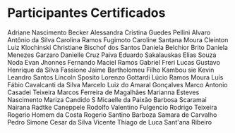 # Participantes Certificados

Adriane Nascimento Becker
Alessandra Cristina Guedes Pellini
Alvaro Antônio da Silva
Carolina Ramos Fugimoto
Caroline Santana Moura
Cleinton Luiz Klochinski
Christiane Bischof dos Santos
Daniela Belchior Brito
Daniela Menezes Garzaro
Danielle Cruz Paiva
Eduardo Sakalauskas
Elias Souza Noda
Evan Jhonnes
Fernando Maciel Ramos
Gabriel Freri Lucas
Gustavo Henrique da Silva Fassione
Jaime Bartholomeu Filho
Kambou sie Kevin
Leandro Santos
Lincoln Sposito
Lorenzo Gottardi
Lúcio Ramos Moura
Luís Fábio Cavalcanti da Silva
Marcelo Luiz do Amaral Gonçalves
Marco Antonio Casadei Teixeira
Marcos Ferreira de Magalhães
Marianna Esteves Nascimento
Mariza Candido S
Micaelle da Paixão Barbosa Scaramai
Nairana Radtke Caneppele
Rodolfo Valentino Fulgencio
Rodrigo Teixeira
Rogerio Homem da Costa
Rogerio Santino Barboza
Samara de Carvalho Pedro
Simone Cesar da Silva Vicente
Thiago de Luca Sant'ana Ribeiro
